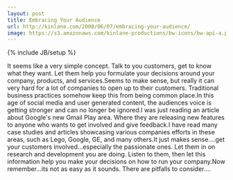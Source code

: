 ```yaml
---
layout: post
title: Embracing Your Audience
url: http://kinlane.com/2008/06/07/embracing-your-audience/
image: https://s3.amazonaws.com/kinlane-productions/bw-icons/bw-api-a.png
---
```

{% include JB/setup %}
It seems like a very simple concept.   Talk to you customers, get to know what they want.  Let them help you formulate your decisions around your company, products, and services.Seems to make sense, but really it can very hard for a lot of companies to open up to their customers.  Traditional business practices somehow keep this from being common place.In this age of social media and user generated content, the audiences voice is getting stronger and can no longer be ignored.I was just reading an article about Google's new Gmail Play area. Where they are releasing new features to anyone who wants to get involved and give feedback.I have read many case studies and articles showcasing various companies efforts in these areas, such as Lego, Google, GE, and many others.It just makes sense....get your customers involved...especially the passionate ones.   Let them in on research and development you are doing.  Listen to them, then let this information help you make your decisions on how to run your company.Now remember...its not as easy as it sounds.  There are pitfalls to consider....